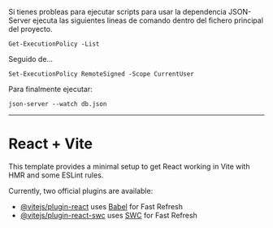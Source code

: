 Si tienes probleas para ejecutar scripts para usar la dependencia JSON-Server ejecuta las siguientes lineas de comando dentro del fichero principal del proyecto.

    Get-ExecutionPolicy -List

Seguido de...
    
    Set-ExecutionPolicy RemoteSigned -Scope CurrentUser

Para finalmente ejecutar:

    json-server --watch db.json

<hr>

# React + Vite

This template provides a minimal setup to get React working in Vite with HMR and some ESLint rules.

Currently, two official plugins are available:

- [@vitejs/plugin-react](https://github.com/vitejs/vite-plugin-react/blob/main/packages/plugin-react/README.md) uses [Babel](https://babeljs.io/) for Fast Refresh
- [@vitejs/plugin-react-swc](https://github.com/vitejs/vite-plugin-react-swc) uses [SWC](https://swc.rs/) for Fast Refresh

